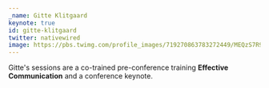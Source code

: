```yaml
---
_name: Gitte Klitgaard
keynote: true
id: gitte-klitgaard
twitter: nativewired
image: https://pbs.twimg.com/profile_images/719270863783272449/MEQzS7R9.jpg
---
```


Gitte's sessions are a co-trained pre-conference training **Effective Communication** and a conference keynote.
